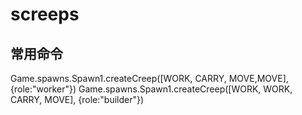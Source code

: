 # screeps

## 常用命令

Game.spawns.Spawn1.createCreep([WORK, CARRY, MOVE,MOVE], {role:"worker"})
Game.spawns.Spawn1.createCreep([WORK, WORK, CARRY, MOVE], {role:"builder"})
